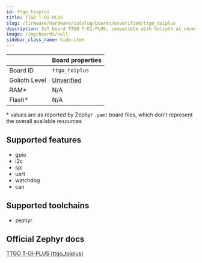 ```yaml
---
id: ttgo_toiplus
title: TTGO T-OI-PLUS
slug: /firmware/hardware/catalog/boards/unverified/ttgo_toiplus
description: IoT board TTGO T-OI-PLUS, compatible with Golioth at unverified level.
image: /img/boards/null
sidebar_class_name: hide-item
---
```


[//]: # (This is an auto-generated file, do not edit! Changes to it will be lost upon re-generation)



|                | Board properties     |
| -------------  | -------------------- |
| Board ID       | `ttgo_toiplus` |
| Golioth Level  | [Unverified](/firmware/hardware#unverified-boards) |
| RAM*           | N/A |
| Flash*         | N/A |

\* values are as reported by Zephyr `.yaml` board files, which don't represent the overall available resources



## Supported features

* gpio
* i2c
* spi
* uart
* watchdog
* can

## Supported toolchains

* zephyr

## Official Zephyr docs

[TTGO T-OI-PLUS (ttgo_toiplus)](https://docs.zephyrproject.org/latest/boards/lilygo/ttgo_toiplus/doc/index.html)
